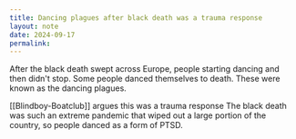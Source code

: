 ```yaml
---
title: Dancing plagues after black death was a trauma response
layout: note
date: 2024-09-17
permalink:
---
```

After the black death swept across Europe, people starting dancing and then didn't stop. Some people danced themselves to death. These were known as the dancing plagues.

[[Blindboy-Boatclub]] argues this was a trauma response The black death was such an extreme pandemic that wiped out a large portion of the country,  so people danced as a form of PTSD.

